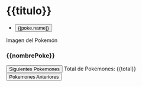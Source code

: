 <html><head> 
  <script src="https://cdn.jsdelivr.net/npm/vue/dist/vue.js"></script> 
  <link href="https://cdn.jsdelivr.net/npm/bootstrap@5.1.3/dist/css/bootstrap.min.css" rel="stylesheet" integrity="sha384-1BmE4kWBq78iYhFldvKuhfTAU6auU8tT94WrHftjDbrCEXSU1oBoqyl2QvZ6jIW3" crossorigin="anonymous"> 
  <script src="https://cdn.jsdelivr.net/npm/bootstrap@5.1.3/dist/js/bootstrap.bundle.min.js" integrity="sha384-ka7Sk0Gln4gmtz2MlQnikT1wXgYsOg+OMhuP+IlRH9sENBO0LRn5q+8nbTov4+1p" crossorigin="anonymous"></script> 
 </head> 
 <body> 
  <div id="app1" class="container"> 
   <h1>{{titulo}}</h1> 
   <div class="row"> 
    <div class="col"> 
     <ul> 
      <li v-for="poke in pokemones"> <button v-on:click="verPoke(poke.url,poke.name)" class="btn btn-link">{{poke.name}}</button> </li> 
     </ul> 
    </div> 
    <div class="col-sm">
     Imagen del Pokemón 
     <br> 
     <img v-bind:src="urlImagen"> 
     <br> 
     <h3 class="text-danger">{{nombrePoke}}</h3> 
    </div> 
   </div> 
   <div class="row"> 
    <div class="col-sm"> 
     <button v-on:click="pidePokes(siguiente)" class="btn btn-primary"> Siguientes Pokemones</button> Total de Pokemones: {{total}} 
     <button v-on:click="pidePokes(anterior)" class="btn btn-warning"> Pokemones Anteriores</button> 
    </div> 
   </div> 
   <script>
    var app=new Vue({
  el:"#app1",
  data:{  
      titulo: "API de Pokemones",
      urlAPI: "https://pokeapi.co/api/v2/pokemon",
      pokemones : [],  
        totalPokes: 0,
        siguiente: "",
        anterior: "",
        poke:[],
        nombrePoke:"",
        urlImagen:"",
  },  
        mounted(){
        this.pidePokes(this.urlAPI);
            this.verPoke("https://pokeapi.co/api/v2/pokemon/1","colocho")
  },
  methods:
        {
          pidePokes: async function(url) {
              const response = await fetch(url);
            this.pokemones = await response.json();
                this.totalPokes=this.pokemones.count;
                this.siguiente=this.pokemones.next;
                this.anterior=this.pokemones.previous;
                    this.pokemones = this.pokemones.results;
            },
        verPoke: async function(url,nombre){
            const response = await fetch (url);
            this.poke = await response.json();
            this.poke=this.poke.sprites.other
            this.nombrePoke=nombre;
            this.urlImagen=this.poke.dream_world.front_default;
    }
    },        
    }) //fin de objeto Vue
</script> 
  </div>
 
</body></html>
